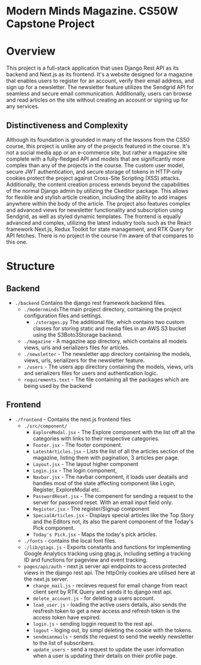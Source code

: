 # Modern Minds Magazine. CS50W Capstone Project

# Overview

This project is a full-stack application that uses Django Rest API as its backend and Next.js as its frontend. It's a website designed for a magazine that enables users to register for an account, verify their email address, and sign up for a newsletter. The newsletter feature utilizes the Sendgrid API for seamless and secure email communication. Additionally, users can browse and read articles on the site without creating an account or signing up for any services.

## Distinctiveness and Complexity

Although its foundation is grounded in many of the lessons from the CS50 course, this project is unlike any of the projects featured in the course. It's not a social media app or an e-commerce site, but rather a magazine site complete with a fully-fledged API and models that are significantly more complex than any of the projects in the course. The custom user model, secure JWT authentication, and secure storage of tokens in HTTP-only cookies protect the project against Cross-Site Scripting (XSS) attacks. Additionally, the content creation process extends beyond the capabilities of the normal Django admin by utilizing the Ckeditor package. This allows for flexible and stylish article creation, including the ability to add images anywhere within the body of the article. The project also features complex and advanced views for newsletter functionality and subscription using Sendgrid, as well as styled dynamic templates. The frontend is equally advanced and complex, utilizing the latest industry tools such as the React framework Next.js, Redux Toolkit for state management, and RTK Query for API fetches. There is no project in the course I'm aware of that compares to this one.

# Structure

## Backend

- `./backend`  Contains the django rest framework backend files.
    - `./modernminds`The main project directory, containing the project configuration files and settings.
        - `./storages.py` The additional file, which contains two custom classes for storing static and media files in an AWS S3 bucket using the S3Boto3Storage backend.
    - `./magazine` - A magazine app directory, which contains all models views, urls and serializers files for articles. 
    - `./newsletter` - The newsletter app directory containing the models, views, urls, serializers for the newsletter feature.
    - `./users` - The users app directory containing the models, views, urls and serializers files for users and authentication logic.
    - `requirements.text` - The file containing all the packages which are being used by the backend 

## Frontend
- `./frontend` - Contains the next.js frontend files
    - `./src/component/`
        - `ExploreModal.jsx` - The Explore component with the list off all the categories with links to their respective categories.
        - `Footer.jsx` - The footer component.
        - `LatestArticles.jsx` - Lists the list of all the articles section of the magazine, listing them with pagination, 3 articles per page.
        - `Layout.jsx` - The layout higher component
        - `Login.jsx` - The login component, 
        - `Navbar.jsx` - The navbar component, it loads user deatails and handles most of the state affecting component like Login, Register, ExploreModal etc.
        - `PasswordReset.jsx` - The compenent for sending a request to the server for password reset. With an email input field only.
        - `Register.jsx` - The register/Signup component
        - `SpecialArticles.jsx` - Displays special articles like the Top Story and the Editors not, its also the parent component of the Today's Pick component.
        - `Today's Pick.jsx` - Maps the today's pick articles.
    - `./fonts` - contains the local font files.
    - `./lib/gtags.js` - Exports constants and functions for implementing Google Analytics tracking using gtag.js, including setting a tracking ID and functions for pageview and event tracking.
    - `pages/api/auth` - next js server api endpoints to access protected views in the django rest api. The httpOnly cookies are utilised here at the next.js server.
        - `change_mail.js` - recieves request for email change from react client sent by RTK Query and sends it to django rest api.
        - `delete_account.js` - for deleting a users account.
        - `load_user.js` - loading the active users details, also sends the resfresh token to get a new access and refresh token is the access token have expired.
        - `login.js` - sending loggin request to the rest api.
        - `logout` - loging out, by simpl deleting the cookie with the tokens.
        - `sendmianmails` - sends the request to send the weekly newsletter to the list of subscribers.
        - `update_users` - send a request to update the user information when a user is updating their details on thieir profile page.
